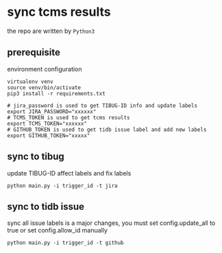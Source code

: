 # sync tcms results

the repo are written by `Python3`

## prerequisite
environment configuration
```
virtualenv venv
source venv/bin/activate
pip3 install -r requirements.txt

# jira_password is used to get TIBUG-ID info and update labels
export JIRA_PASSWORD="xxxxxx"
# TCMS_TOKEN is used to get tcms results
export TCMS_TOKEN="xxxxxx"
# GITHUB_TOKEN is used to get tidb issue label and add new labels
export GITHUB_TOKEN="xxxxx"
```

## sync to tibug
update TIBUG-ID affect labels and fix labels
```
python main.py -i trigger_id -t jira
```

## sync to tidb issue
sync all issue labels is a major changes, you must set config.update_all to true or set config.allow_id manually
```
python main.py -i trigger_id -t github
```

